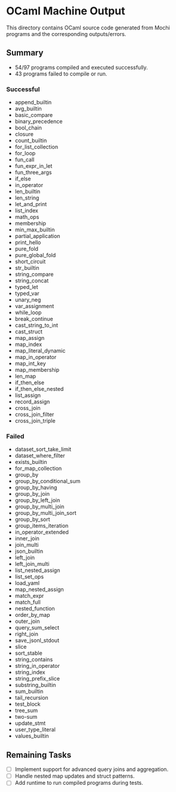 # OCaml Machine Output

This directory contains OCaml source code generated from Mochi programs and the corresponding outputs/errors.

## Summary

- 54/97 programs compiled and executed successfully.
- 43 programs failed to compile or run.

### Successful
- append_builtin
- avg_builtin
- basic_compare
- binary_precedence
- bool_chain
- closure
- count_builtin
- for_list_collection
- for_loop
- fun_call
- fun_expr_in_let
- fun_three_args
- if_else
- in_operator
- len_builtin
- len_string
- let_and_print
- list_index
- math_ops
- membership
- min_max_builtin
- partial_application
- print_hello
- pure_fold
- pure_global_fold
- short_circuit
- str_builtin
- string_compare
- string_concat
- typed_let
- typed_var
- unary_neg
- var_assignment
- while_loop
- break_continue
- cast_string_to_int
- cast_struct
- map_assign
- map_index
- map_literal_dynamic
- map_in_operator
- map_int_key
- map_membership
- len_map
- if_then_else
- if_then_else_nested
- list_assign
- record_assign
- cross_join
- cross_join_filter
- cross_join_triple

### Failed
- dataset_sort_take_limit
- dataset_where_filter
- exists_builtin
- for_map_collection
- group_by
- group_by_conditional_sum
- group_by_having
- group_by_join
- group_by_left_join
- group_by_multi_join
- group_by_multi_join_sort
- group_by_sort
- group_items_iteration
- in_operator_extended
- inner_join
- join_multi
- json_builtin
- left_join
- left_join_multi
- list_nested_assign
- list_set_ops
- load_yaml
- map_nested_assign
- match_expr
- match_full
- nested_function
- order_by_map
- outer_join
- query_sum_select
- right_join
- save_jsonl_stdout
- slice
- sort_stable
- string_contains
- string_in_operator
- string_index
- string_prefix_slice
- substring_builtin
- sum_builtin
- tail_recursion
- test_block
- tree_sum
- two-sum
- update_stmt
- user_type_literal
- values_builtin

## Remaining Tasks

- [ ] Implement support for advanced query joins and aggregation.
- [ ] Handle nested map updates and struct patterns.
- [ ] Add runtime to run compiled programs during tests.
